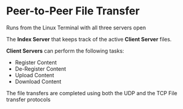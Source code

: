 # Peer-to-Peer File Transfer
Runs from the Linux Terminal with all three servers open

The **Index Server** that keeps track of the active **Client Server** files.

**Client Servers** can perform the following tasks:
- Register Content
- De-Register Content
- Upload Content
- Download Content

The file transfers are completed using both the UDP and the TCP File transfer protocols
